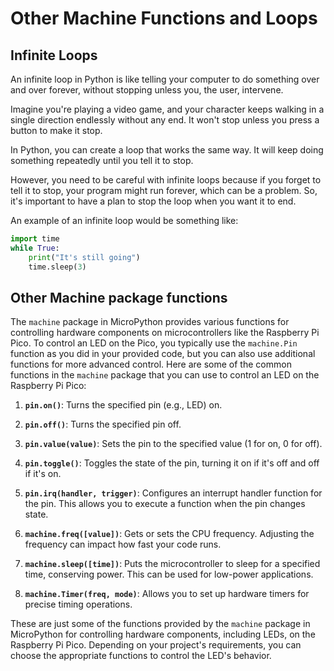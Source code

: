 # Other Machine Functions and Loops

## Infinite Loops
An infinite loop in Python is like telling your computer to do something over and over forever, without stopping unless you, the user, intervene.

Imagine you're playing a video game, and your character keeps walking in a single direction endlessly without any end. It won't stop unless you press a button to make it stop.

In Python, you can create a loop that works the same way. It will keep doing something repeatedly until you tell it to stop.

However, you need to be careful with infinite loops because if you forget to tell it to stop, your program might run forever, which can be a problem. So, it's important to have a plan to stop the loop when you want it to end.

An example of an infinite loop would be something like:
```python
import time
while True:
    print("It's still going")
    time.sleep(3)
```

## Other Machine package functions 
The `machine` package in MicroPython provides various functions for controlling hardware components on microcontrollers like the Raspberry Pi Pico. To control an LED on the Pico, you typically use the `machine.Pin` function as you did in your provided code, but you can also use additional functions for more advanced control. Here are some of the common functions in the `machine` package that you can use to control an LED on the Raspberry Pi Pico:

1. **`pin.on()`**: Turns the specified pin (e.g., LED) on.

2. **`pin.off()`**: Turns the specified pin off.

3. **`pin.value(value)`**: Sets the pin to the specified value (1 for on, 0 for off).

4. **`pin.toggle()`**: Toggles the state of the pin, turning it on if it's off and off if it's on.

5. **`pin.irq(handler, trigger)`**: Configures an interrupt handler function for the pin. This allows you to execute a function when the pin changes state.

6. **`machine.freq([value])`**: Gets or sets the CPU frequency. Adjusting the frequency can impact how fast your code runs.

7. **`machine.sleep([time])`**: Puts the microcontroller to sleep for a specified time, conserving power. This can be used for low-power applications.

8. **`machine.Timer(freq, mode)`**: Allows you to set up hardware timers for precise timing operations.

These are just some of the functions provided by the `machine` package in MicroPython for controlling hardware components, including LEDs, on the Raspberry Pi Pico. Depending on your project's requirements, you can choose the appropriate functions to control the LED's behavior.